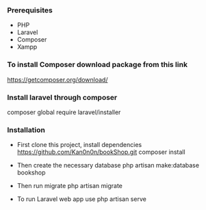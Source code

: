 ### Prerequisites
- PHP
- Laravel
- Composer
- Xampp

### To install Composer download package from this link
https://getcomposer.org/download/

### Install laravel through composer
composer global require laravel/installer

### Installation
- First clone this project, install dependencies
https://github.com/Kan0n0n/bookShop.git
composer install

- Then create the necessary database
php artisan make:database bookshop

- Then run migrate
php artisan migrate

- To run Laravel web app use
php artisan serve
